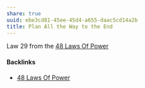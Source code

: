 ```yaml
---
share: true
uuid: ebe3cd81-45ee-45d4-a655-daac5cd14a2b
title: Plan All the Way to the End
---
```

Law 29 from the [48 Laws Of Power](../bea1021f-e039-4807-8410-34b5d4bd3aec)

#### Backlinks

* [48 Laws Of Power](/bea1021f-e039-4807-8410-34b5d4bd3aec)